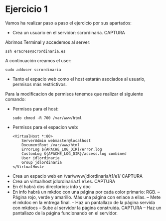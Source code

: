 # Ejercicio 1

Vamos ha realizar paso a paso el ejercicio por sus apartados:

  * Crea un usuario en el servidor: scrordinaria. CAPTURA

  Abrimos Terminal y accedemos al server:

  ```
  ssh eracres@scrordinaria.es
  ```

  A continuación creamos el user:
  
  ```
  sudo adduser scrordinaria
  ```
    
  * Tanto el espacio web como el host estarán asociados al usuario, permisos
  más restrictivos.

  Para la modificacion de permisos tenemos que realizar el siguiente comando:

   - Permisos para el host:

      ```
      sudo chmod -R 700 /var/www/html
      ```
   - Permisos para el espacion web:

      ```
      <VirtualHost *:80>
          ServerAdmin webmaster@localhost
          DocumentRoot /var/www/html
          ErrorLog ${APACHE_LOG_DIR}/error.log
          CustomLog ${APACHE_LOG_DIR}/access.log combined
          User jdlordinaria
          Group jdlordinaria
      </VirtualHost>
      ```
 
  * Crea un espacio web en /var/www/jdlordinaria/t1/e1/ CAPTURA
  * Crea un virtualhost jdlordinaria.t1.e1.es. CAPTURA
  * En él habrá dos directorios: info y doc
  * En info habrá un mkdoc con una página por cada color primario: RGB.
      – Página rojo, verde y amarillo. Más una página con enlace a ellas.
      – Mete el mkdoc en la entrega final.
      – Haz un pantallazo de la página servida con mkdocs
      – Sube al servidor la página construida. CAPTURA
      – Haz un pantallazo de la página funcionando en el servidor.
